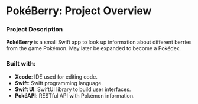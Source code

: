 # PokéBerry: Project Overview

### Project Description
**PokéBerry** is a small Swift app to look up information about different berries from the game Pokémon. 
May later be expanded to become a Pokédex.

### Built with:
- **Xcode**: IDE used for editing code.
- **Swift**: Swift programming language.
- **Swift UI**: SwiftUI library to build user interfaces.
- **PokéAPI**: RESTful API with Pokémon information.
